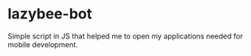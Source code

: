 # lazybee-bot
Simple script in JS that helped me to open my applications needed for mobile development.
